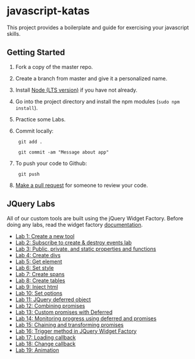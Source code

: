 # javascript-katas
This project provides a boilerplate and guide for exercising your javascript skills.

## Getting Started
1. Fork a copy of the master repo. 
2. Create a branch from master and give it a personalized name. 
3. Install [Node (LTS version)](https://nodejs.org/en/) if you have not already.
4. Go into the project directory and install the npm modules (`sudo npm install`).
5. Practice some Labs.
6. Commit locally:

        git add .
    
        git commit -am "Message about app"

7. To push your code to Github:

        git push
       
8. [Make a pull request](https://help.github.com/articles/using-pull-requests) for someone to review your code. 

## JQuery Labs

All of our custom tools are built using the jQuery Widget Factory. Before doing any labs, read the widget factory [documentation](http://learn.jquery.com/plugins/stateful-plugins-with-widget-factory/).

 * <a href="public/jquery/lab1/README.md">Lab 1: Create a new tool</a>
 * <a href="public/jquery/lab2/README.md">Lab 2: Subscribe to create & destroy events lab</a>
 * <a href="public/jquery/lab3/README.md">Lab 3: Public, private, and static properties and functions</a>
 * <a href="public/jquery/lab4/README.md">Lab 4: Create divs</a>
 * <a href="public/jquery/lab5/README.md">Lab 5: Get element</a>
 * <a href="public/jquery/lab6/README.md">Lab 6: Set style</a>
 * <a href="public/jquery/lab7/README.md">Lab 7: Create spans</a>
 * <a href="public/jquery/lab8/README.md">Lab 8: Create tables</a>
 * <a href="public/jquery/lab9/README.md">Lab 9: Inject html</a>
 * <a href="public/jquery/lab10/README.md">Lab 10: Set options</a>
 * <a href="public/jquery/lab11/README.md">Lab 11: JQuery deferred object</a>
 * <a href="public/jquery/lab12/README.md">Lab 12: Combining promises</a>
 * <a href="public/jquery/lab13/README.md">Lab 13: Custom promises with Deferred</a>
 * <a href="public/jquery/lab14/README.md">Lab 14: Monitoring progress using deferred and promises</a>
 * <a href="public/jquery/lab15/README.md">Lab 15: Chaining and transforming promises</a>
 * <a href="public/jquery/lab16/README.md">Lab 16: Trigger method in JQuery Widget Factory</a>
 * <a href="public/jquery/lab17/README.md">Lab 17: Loading callback</a>
 * <a href="public/jquery/lab18/README.md">Lab 18: Change callback</a>
 * <a href="public/jquery/lab19/README.md">Lab 19: Animation</a>
